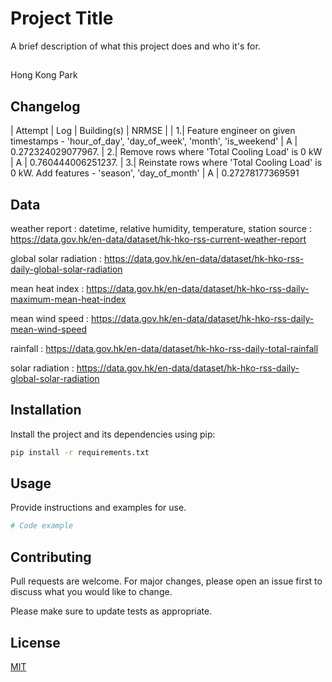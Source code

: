 # Project Title

A brief description of what this project does and who it's for.

## 
Hong Kong Park

## Changelog
| Attempt | Log | Building(s) | NRMSE |
| 1.| Feature engineer on given timestamps - 'hour_of_day', 'day_of_week', 'month', 'is_weekend' | A | 0.272324029077967.
| 2.| Remove rows where 'Total Cooling Load' is 0 kW  | A | 0.760444006251237.
| 3.| Reinstate rows where 'Total Cooling Load' is 0 kW. Add features - 'season', 'day_of_month' | A | 0.27278177369591


## Data
weather report : datetime, relative humidity, temperature, station
source : https://data.gov.hk/en-data/dataset/hk-hko-rss-current-weather-report

global solar radiation : https://data.gov.hk/en-data/dataset/hk-hko-rss-daily-global-solar-radiation

mean heat index : https://data.gov.hk/en-data/dataset/hk-hko-rss-daily-maximum-mean-heat-index

mean wind speed : https://data.gov.hk/en-data/dataset/hk-hko-rss-daily-mean-wind-speed

rainfall : https://data.gov.hk/en-data/dataset/hk-hko-rss-daily-total-rainfall

solar radiation : https://data.gov.hk/en-data/dataset/hk-hko-rss-daily-global-solar-radiation
## Installation

Install the project and its dependencies using pip:

```bash
pip install -r requirements.txt
```

## Usage

Provide instructions and examples for use.

```python
# Code example
```

## Contributing

Pull requests are welcome. For major changes, please open an issue first to discuss what you would like to change.

Please make sure to update tests as appropriate.

## License

[MIT](https://choosealicense.com/licenses/mit/)
